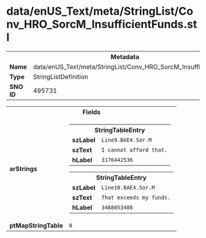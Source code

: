 <h1>data/enUS_Text/meta/StringList/Conv_HRO_SorcM_InsufficientFunds.stl</h1><table><tr><th colspan="100%">Metadata</th></tr><tr><td><b>Name</b></td><td>data/enUS_Text/meta/StringList/Conv_HRO_SorcM_InsufficientFunds.stl</td></tr><tr><td><b>Type</b></td><td>StringListDefinition</td></tr><tr><td><b>SNO ID</b></td><td>495731</td></tr></table>

<table><tr><th colspan="100%">Fields</th></tr><tr><td><b>arStrings</b></td><td><table><tr><th colspan="100%">StringTableEntry</th></tr><tr><td><b>szLabel</b></td><td><code>Line9.BAE4.Sor.M</code></td></tr><tr><td><b>szText</b></td><td><code>I cannot afford that.</code></td></tr><tr><td><b>hLabel</b></td><td><code>3176442536</code></td></tr></table>


<table><tr><th colspan="100%">StringTableEntry</th></tr><tr><td><b>szLabel</b></td><td><code>Line10.BAE4.Sor.M</code></td></tr><tr><td><b>szText</b></td><td><code>That exceeds my funds.</code></td></tr><tr><td><b>hLabel</b></td><td><code>3488053488</code></td></tr></table>


</td></tr><tr><td><b>ptMapStringTable</b></td><td><code>0</code></td></tr></table>

